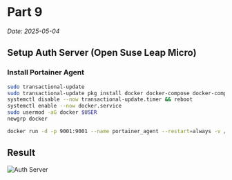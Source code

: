 # Part 9

*Date: 2025-05-04*

## Setup Auth Server (Open Suse Leap Micro)

### Install Portainer Agent

```bash
sudo transactional-update
sudo transactional-update pkg install docker docker-compose docker-compose-switch && reboot
systemctl disable --now transactional-update.timer && reboot
systemctl enable --now docker.service
sudo usermod -aG docker $USER
newgrp docker

docker run -d -p 9001:9001 --name portainer_agent --restart=always -v /var/run/docker.sock:/var/run/docker.sock -v /var/lib/docker/volumes:/var/lib/docker/volumes -v /:/host portainer/agent:latest
```
## Result

![Auth Server](/img/authserver.png)

